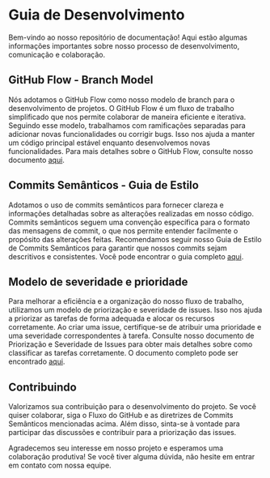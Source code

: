 # Guia de Desenvolvimento 

Bem-vindo ao nosso repositório de documentação! Aqui estão algumas informações importantes sobre nosso processo de desenvolvimento, comunicação e colaboração.

## GitHub Flow - Branch Model
Nós adotamos o GitHub Flow como nosso modelo de branch para o desenvolvimento de projetos. O GitHub Flow é um fluxo de trabalho simplificado que nos permite colaborar de maneira eficiente e iterativa. Seguindo esse modelo, trabalhamos com ramificações separadas para adicionar novas funcionalidades ou corrigir bugs. Isso nos ajuda a manter um código principal estável enquanto desenvolvemos novas funcionalidades. Para mais detalhes sobre o GitHub Flow, consulte nosso documento [aqui](https://github.com/EngSoft-UFMS/documentation/blob/main/branch_model.md).

## Commits Semânticos - Guia de Estilo
Adotamos o uso de commits semânticos para fornecer clareza e informações detalhadas sobre as alterações realizadas em nosso código. Commits semânticos seguem uma convenção específica para o formato das mensagens de commit, o que nos permite entender facilmente o propósito das alterações feitas. Recomendamos seguir nosso Guia de Estilo de Commits Semânticos para garantir que nossos commits sejam descritivos e consistentes. Você pode encontrar o guia completo [aqui](https://github.com/EngSoft-UFMS/documentation/blob/main/commit_style_guide.md).

## Modelo de severidade e prioridade
Para melhorar a eficiência e a organização do nosso fluxo de trabalho, utilizamos um modelo de priorização e severidade de issues. Isso nos ajuda a priorizar as tarefas de forma adequada e alocar os recursos corretamente. Ao criar uma issue, certifique-se de atribuir uma prioridade e uma severidade correspondentes à tarefa. Consulte nosso documento de Priorização e Severidade de Issues para obter mais detalhes sobre como classificar as tarefas corretamente. O documento completo pode ser encontrado [aqui](https://github.com/EngSoft-UFMS/documentation/blob/main/severity_and_priority_model.md).

## Contribuindo
Valorizamos sua contribuição para o desenvolvimento do projeto. Se você quiser colaborar, siga o Fluxo do GitHub e as diretrizes de Commits Semânticos mencionadas acima. Além disso, sinta-se à vontade para participar das discussões e contribuir para a priorização das issues.

Agradecemos seu interesse em nosso projeto e esperamos uma colaboração produtiva! Se você tiver alguma dúvida, não hesite em entrar em contato com nossa equipe.
